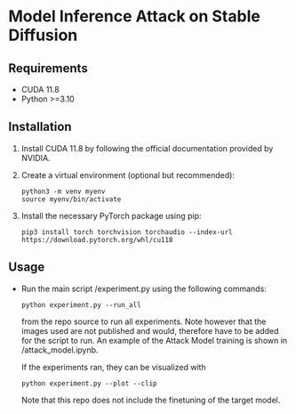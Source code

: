 # Model Inference Attack on Stable Diffusion

## Requirements

- CUDA 11.8
- Python >=3.10

## Installation

1. Install CUDA 11.8 by following the official documentation provided by NVIDIA.

2. Create a virtual environment (optional but recommended):

    ```shell
    python3 -m venv myenv
    source myenv/bin/activate
    ```

3. Install the necessary PyTorch package using pip:

    ```shell
    pip3 install torch torchvision torchaudio --index-url https://download.pytorch.org/whl/cu118
    ```

## Usage

- Run the main script /experiment.py using the following commands:
    ```shell
    python experiment.py --run_all
    ```
    from the repo source to run all experiments. Note however that the images used are not published and would,
    therefore have to be added for the script to run. An example of the Attack Model training is shown in /attack_model.ipynb.
    
    If the experiments ran, they can be visualized with

    ```shell
    python experiment.py --plot --clip
    ```

    Note that this repo does not include the finetuning of the target model.



